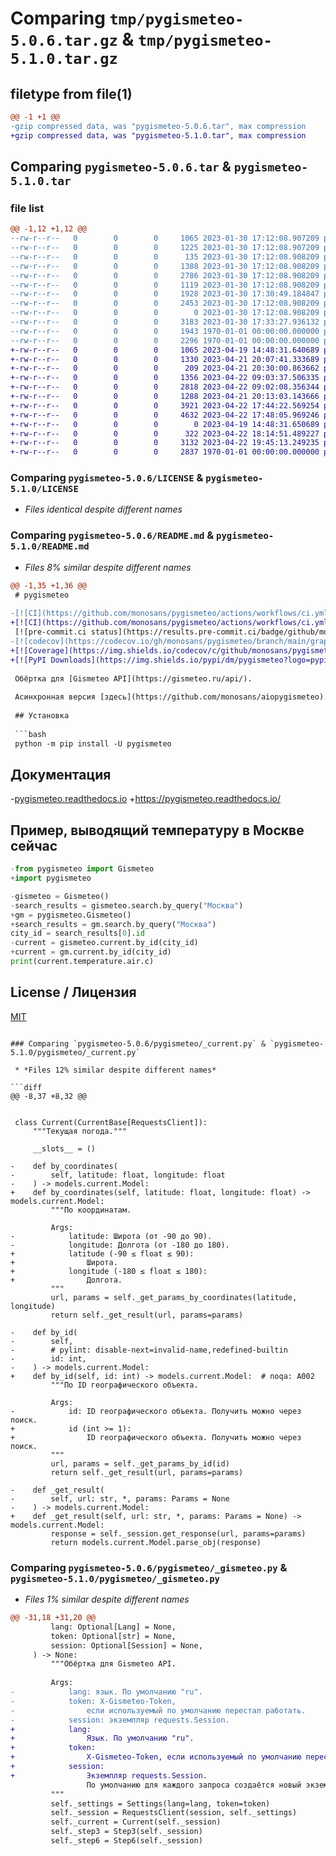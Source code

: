 # Comparing `tmp/pygismeteo-5.0.6.tar.gz` & `tmp/pygismeteo-5.1.0.tar.gz`

## filetype from file(1)

```diff
@@ -1 +1 @@
-gzip compressed data, was "pygismeteo-5.0.6.tar", max compression
+gzip compressed data, was "pygismeteo-5.1.0.tar", max compression
```

## Comparing `pygismeteo-5.0.6.tar` & `pygismeteo-5.1.0.tar`

### file list

```diff
@@ -1,12 +1,12 @@
--rw-r--r--   0        0        0     1065 2023-01-30 17:12:08.907209 pygismeteo-5.0.6/LICENSE
--rw-r--r--   0        0        0     1225 2023-01-30 17:12:08.907209 pygismeteo-5.0.6/README.md
--rw-r--r--   0        0        0      135 2023-01-30 17:12:08.908209 pygismeteo-5.0.6/pygismeteo/__init__.py
--rw-r--r--   0        0        0     1388 2023-01-30 17:12:08.908209 pygismeteo-5.0.6/pygismeteo/_current.py
--rw-r--r--   0        0        0     2786 2023-01-30 17:12:08.908209 pygismeteo-5.0.6/pygismeteo/_gismeteo.py
--rw-r--r--   0        0        0     1119 2023-01-30 17:12:08.908209 pygismeteo-5.0.6/pygismeteo/_http.py
--rw-r--r--   0        0        0     1928 2023-01-30 17:30:49.184847 pygismeteo-5.0.6/pygismeteo/_search.py
--rw-r--r--   0        0        0     2453 2023-01-30 17:12:08.908209 pygismeteo-5.0.6/pygismeteo/_step_n.py
--rw-r--r--   0        0        0        0 2023-01-30 17:12:08.908209 pygismeteo-5.0.6/pygismeteo/py.typed
--rw-r--r--   0        0        0     3183 2023-01-30 17:33:27.936132 pygismeteo-5.0.6/pyproject.toml
--rw-r--r--   0        0        0     1943 1970-01-01 00:00:00.000000 pygismeteo-5.0.6/setup.py
--rw-r--r--   0        0        0     2296 1970-01-01 00:00:00.000000 pygismeteo-5.0.6/PKG-INFO
+-rw-r--r--   0        0        0     1065 2023-04-19 14:48:31.640689 pygismeteo-5.1.0/LICENSE
+-rw-r--r--   0        0        0     1330 2023-04-21 20:07:41.333689 pygismeteo-5.1.0/README.md
+-rw-r--r--   0        0        0      209 2023-04-21 20:30:00.863662 pygismeteo-5.1.0/pygismeteo/__init__.py
+-rw-r--r--   0        0        0     1356 2023-04-22 09:03:37.506335 pygismeteo-5.1.0/pygismeteo/_current.py
+-rw-r--r--   0        0        0     2818 2023-04-22 09:02:08.356344 pygismeteo-5.1.0/pygismeteo/_gismeteo.py
+-rw-r--r--   0        0        0     1288 2023-04-21 20:13:03.143666 pygismeteo-5.1.0/pygismeteo/_http.py
+-rw-r--r--   0        0        0     3921 2023-04-22 17:44:22.569254 pygismeteo-5.1.0/pygismeteo/_search.py
+-rw-r--r--   0        0        0     4632 2023-04-22 17:48:05.969246 pygismeteo-5.1.0/pygismeteo/_step_n.py
+-rw-r--r--   0        0        0        0 2023-04-19 14:48:31.650689 pygismeteo-5.1.0/pygismeteo/py.typed
+-rw-r--r--   0        0        0      322 2023-04-22 18:14:51.489227 pygismeteo-5.1.0/pygismeteo/types.py
+-rw-r--r--   0        0        0     3132 2023-04-22 19:45:13.249235 pygismeteo-5.1.0/pyproject.toml
+-rw-r--r--   0        0        0     2837 1970-01-01 00:00:00.000000 pygismeteo-5.1.0/PKG-INFO
```

### Comparing `pygismeteo-5.0.6/LICENSE` & `pygismeteo-5.1.0/LICENSE`

 * *Files identical despite different names*

### Comparing `pygismeteo-5.0.6/README.md` & `pygismeteo-5.1.0/README.md`

 * *Files 8% similar despite different names*

```diff
@@ -1,35 +1,36 @@
 # pygismeteo
 
-[![CI](https://github.com/monosans/pygismeteo/actions/workflows/ci.yml/badge.svg?branch=main&event=push)](https://github.com/monosans/pygismeteo/actions/workflows/ci.yml)
+[![CI](https://github.com/monosans/pygismeteo/actions/workflows/ci.yml/badge.svg?branch=main&event=push)](https://github.com/monosans/pygismeteo/actions/workflows/ci.yml?query=event%3Apush+branch%3Amain)
 [![pre-commit.ci status](https://results.pre-commit.ci/badge/github/monosans/pygismeteo/main.svg)](https://results.pre-commit.ci/latest/github/monosans/pygismeteo/main)
-[![codecov](https://codecov.io/gh/monosans/pygismeteo/branch/main/graph/badge.svg)](https://codecov.io/gh/monosans/pygismeteo)
+[![Coverage](https://img.shields.io/codecov/c/github/monosans/pygismeteo/main?logo=codecov)](https://codecov.io/gh/monosans/pygismeteo)
+[![PyPI Downloads](https://img.shields.io/pypi/dm/pygismeteo?logo=pypi)](https://pypi.org/project/pygismeteo/)
 
 Обёртка для [Gismeteo API](https://gismeteo.ru/api/).
 
 Асинхронная версия [здесь](https://github.com/monosans/aiopygismeteo).
 
 ## Установка
 
 ```bash
 python -m pip install -U pygismeteo
 ```
 
 ## Документация
 
-[pygismeteo.readthedocs.io](https://pygismeteo.readthedocs.io/)
+<https://pygismeteo.readthedocs.io/>
 
 ## Пример, выводящий температуру в Москве сейчас
 
 ```python
-from pygismeteo import Gismeteo
+import pygismeteo
 
-gismeteo = Gismeteo()
-search_results = gismeteo.search.by_query("Москва")
+gm = pygismeteo.Gismeteo()
+search_results = gm.search.by_query("Москва")
 city_id = search_results[0].id
-current = gismeteo.current.by_id(city_id)
+current = gm.current.by_id(city_id)
 print(current.temperature.air.c)
 ```
 
 ## License / Лицензия
 
 [MIT](https://github.com/monosans/pygismeteo/blob/main/LICENSE)
```

### Comparing `pygismeteo-5.0.6/pygismeteo/_current.py` & `pygismeteo-5.1.0/pygismeteo/_current.py`

 * *Files 12% similar despite different names*

```diff
@@ -8,37 +8,32 @@
 
 
 class Current(CurrentBase[RequestsClient]):
     """Текущая погода."""
 
     __slots__ = ()
 
-    def by_coordinates(
-        self, latitude: float, longitude: float
-    ) -> models.current.Model:
+    def by_coordinates(self, latitude: float, longitude: float) -> models.current.Model:
         """По координатам.
 
         Args:
-            latitude: Широта (от -90 до 90).
-            longitude: Долгота (от -180 до 180).
+            latitude (-90 ≤ float ≤ 90):
+                Широта.
+            longitude (-180 ≤ float ≤ 180):
+                Долгота.
         """
         url, params = self._get_params_by_coordinates(latitude, longitude)
         return self._get_result(url, params=params)
 
-    def by_id(
-        self,
-        # pylint: disable-next=invalid-name,redefined-builtin
-        id: int,
-    ) -> models.current.Model:
+    def by_id(self, id: int) -> models.current.Model:  # noqa: A002
         """По ID географического объекта.
 
         Args:
-            id: ID географического объекта. Получить можно через поиск.
+            id (int >= 1):
+                ID географического объекта. Получить можно через поиск.
         """
         url, params = self._get_params_by_id(id)
         return self._get_result(url, params=params)
 
-    def _get_result(
-        self, url: str, *, params: Params = None
-    ) -> models.current.Model:
+    def _get_result(self, url: str, *, params: Params = None) -> models.current.Model:
         response = self._session.get_response(url, params=params)
         return models.current.Model.parse_obj(response)
```

### Comparing `pygismeteo-5.0.6/pygismeteo/_gismeteo.py` & `pygismeteo-5.1.0/pygismeteo/_gismeteo.py`

 * *Files 1% similar despite different names*

```diff
@@ -31,18 +31,20 @@
         lang: Optional[Lang] = None,
         token: Optional[str] = None,
         session: Optional[Session] = None,
     ) -> None:
         """Обёртка для Gismeteo API.
 
         Args:
-            lang: язык. По умолчанию "ru".
-            token: X-Gismeteo-Token,
-                если используемый по умолчанию перестал работать.
-            session: экземпляр requests.Session.
+            lang:
+                Язык. По умолчанию "ru".
+            token:
+                X-Gismeteo-Token, если используемый по умолчанию перестал работать.
+            session:
+                Экземпляр requests.Session.
                 По умолчанию для каждого запроса создаётся новый экземпляр.
         """
         self._settings = Settings(lang=lang, token=token)
         self._session = RequestsClient(session, self._settings)
         self._current = Current(self._session)
         self._step3 = Step3(self._session)
         self._step6 = Step6(self._session)
```

